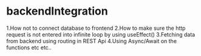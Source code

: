 # backendIntegration
1.How not to connect database to frontend
2.How to make sure the http request is not entered into infinite loop by using useEffect()
3.Fetching data from backend using routing in REST Api
4.Using Async/Await on the functions etc etc..